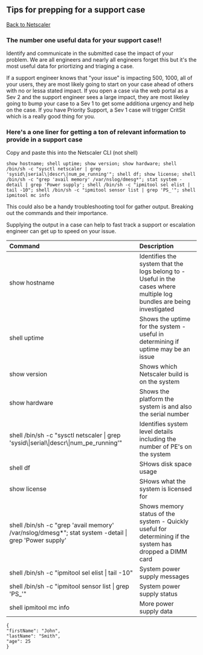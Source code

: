 ## Tips for prepping for a support case
[Back to Netscaler](netscaler.md)

### The number one useful data for your support case!!
Identify and communicate in the submitted case the impact of your problem.  We are all engineers and nearly all engineers forget this but it's the most useful data for priortizing and triaging a case.

If a support engineer knows that "your issue" is impacting 500, 1000, all of your users, they are most likely going to start on your case ahead of others with no or lessa stated impact.  If you open a case via the web portal as a Sev 2 and the support engineer sees a large impact, they are most likeley going to bump your case to a Sev 1 to get some additiona urgency and help on the case.  If you have Priority Support, a Sev 1 case will trigger CritSit which is a really good thing for you.

### Here's a one liner for getting a ton of relevant information to provide in a support case
Copy and paste this into the Netscaler CLI (not shell)
	
	show hostname; shell uptime; show version; show hardware; shell /bin/sh -c "sysctl netscaler | grep 'sysid\|serial\|descr\|num_pe_running'"; shell df; show license; shell /bin/sh -c "grep 'avail memory' /var/nslog/dmesg*"; stat system -detail | grep 'Power supply'; shell /bin/sh -c "ipmitool sel elist | tail -10"; shell /bin/sh -c "ipmitool sensor list | grep 'PS_'"; shell ipmitool mc info

This could also be a handy troubleshooting tool for gather output.  Breaking out the commands and their importance.

Supplying the output in a case can help to fast track a support or escalation engineer can get up to speed on your issue.

| Command						| Description 								|
| :---           				| :----   									|
| show hostname  				| Identifies the system that the logs belong to - Useful in the cases where multiple log bundles are being investigated | 
| 	shell uptime 				| Shows the uptime for the system - useful in determining if uptime may be an issue |
| 	show version 				| Shows which Netscaler build is on the system |
| 	show hardware 				| Shows the platform the system is and also the serial number			|
| 	shell /bin/sh -c "sysctl netscaler &#124; grep 'sysid&#92;&#124;serial&#92;&#124;descr&#92;&#124;num_pe_running'" |	Identifies system level details including the number of PE's on the system		|
|	shell df 					|	SHows disk space usage		|
|	show license 				|	SHows what the system is licensed for		|
|	shell /bin/sh -c "grep 'avail memory' /var/nslog/dmesg*"; stat system -detail &#124; grep 'Power supply' | Shows memory status of the system - Quickly useful for determining if the system has dropped a DIMM card		|
|	shell /bin/sh -c "ipmitool sel elist &#124; tail -10" |	System power supply messages		|
|	shell /bin/sh -c "ipmitool sensor list &#124; grep 'PS_'" |	System power supply status		|
|	shell ipmitool mc info 		|	More power supply data		|
	



	{
	"firstName": "John",
	"lastName": "Smith",
	"age": 25
	}
